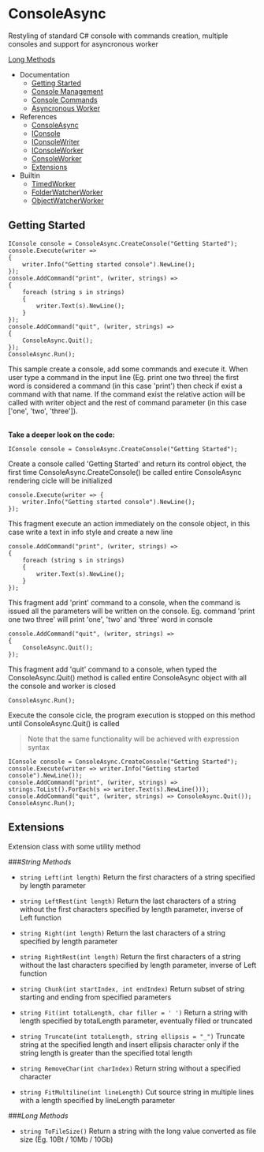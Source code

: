 ConsoleAsync
========
Restyling of standard C# console with commands creation, multiple consoles and support for asyncronous worker

[Long Methods](#long-methods)

* Documentation
	* [Getting Started](#getting-started)
	* [Console Management](#console-management)
	* [Console Commands](#console-commands)
	* [Asyncronous Worker](#asyncronous-worker)
* References
	* [ConsoleAsync](#consoleasync)
	* [IConsole](#iconsole)
	* [IConsoleWriter](#iconsolewriter)
	* [IConsoleWorker](#iconsoleworker)
	* [ConsoleWorker](#consoleworker)
	* [Extensions](#extensions)
* Builtin
	* [TimedWorker](#timedworker)
	* [FolderWatcherWorker](#folderwatcherworker)
	* [ObjectWatcherWorker](#objectwatcherworker)


Getting Started
---------------

	IConsole console = ConsoleAsync.CreateConsole("Getting Started");
	console.Execute(writer =>
	{
		writer.Info("Getting started console").NewLine();
	});
	console.AddCommand("print", (writer, strings) =>
	{
		foreach (string s in strings)
		{
			writer.Text(s).NewLine();
		}
	});
	console.AddCommand("quit", (writer, strings) =>
	{
		ConsoleAsync.Quit();
	});
	ConsoleAsync.Run();

This sample create a console, add some commands and execute it. When user type a command in the input line (Eg. print one two three) the first word is considered a command (in this case 'print') then check if exist a command with that name.
If the command exist the relative action will be called with writer object and the rest of command parameter (in this case ['one', 'two', 'three']).<br /><br />
 
 
**Take a deeper look on the code:**
 
	IConsole console = ConsoleAsync.CreateConsole("Getting Started");
Create a console called 'Getting Started' and return its control object, the first time ConsoleAsync.CreateConsole() be called entire ConsoleAsync rendering cicle will be initialized

	console.Execute(writer => {
		writer.Info("Getting started console").NewLine();
	});
This fragment execute an action immediately on the console object, in this case write a text in info style and create a new line

	console.AddCommand("print", (writer, strings) =>
	{
		foreach (string s in strings)
		{
			writer.Text(s).NewLine();
		}
	});
This fragment add 'print' command to a console, when the command is issued all the parameters will be written on the console.
Eg. command 'print one two three' will print 'one', 'two' and 'three' word in console

	console.AddCommand("quit", (writer, strings) =>
	{
		ConsoleAsync.Quit();
	});
This fragment add 'quit' command to a console, when typed the ConsoleAsync.Quit() method is called entire ConsoleAsync object with all the console and worker is closed

	ConsoleAsync.Run();
Execute the console cicle, the program execution is stopped on this method until ConsoleAsync.Quit() is called

>Note that the same functionality will be achieved with expression syntax

	IConsole console = ConsoleAsync.CreateConsole("Getting Started");
	console.Execute(writer => writer.Info("Getting started console").NewLine());
	console.AddCommand("print", (writer, strings) => strings.ToList().ForEach(s => writer.Text(s).NewLine()));
	console.AddCommand("quit", (writer, strings) => ConsoleAsync.Quit());
	ConsoleAsync.Run();

## Extensions
Extension class with some utility method

###*String Methods*

* `string Left(int length)`  Return the first characters of a string specified by length parameter

* `string LeftRest(int length)`  Return the last characters of a string without the first characters specified by length parameter, inverse of Left function

* `string Right(int length)` Return the last characters of a string specified by length parameter

* `string RightRest(int length)` Return the first characters of a string without the last characters specified by length parameter, inverse of Left function

* `string Chunk(int startIndex, int endIndex)` Return subset of string starting and ending from specified parameters

* `string Fit(int totalLength, char filler = ' ')` Return a string with length specified by totalLength parameter, eventually filled or truncated

* `string Truncate(int totalLength, string ellipsis = "_")` Truncate string at the specified length and insert ellipsis character only if the string length is greater than the specified total length

* `string RemoveChar(int charIndex)` Return string without a specified character

* `string FitMultiline(int lineLength)` Cut source string in multiple lines with a length specified by lineLength parameter

###*Long Methods*

* `string ToFileSize()` Return a string with the long value converted as file size (Eg. 10Bt / 10Mb / 10Gb)

